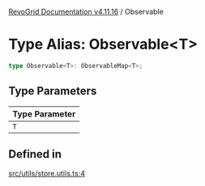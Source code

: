 [RevoGrid Documentation v4.11.16](README.md) / Observable

# Type Alias: Observable\<T\>

```ts
type Observable<T>: ObservableMap<T>;
```

## Type Parameters

| Type Parameter |
| ------ |
| `T` |

## Defined in

[src/utils/store.utils.ts:4](https://github.com/revolist/revogrid/blob/4a2e1c34e7e1a3d80ec42c0347cc2f82d785aa84/src/utils/store.utils.ts#L4)
